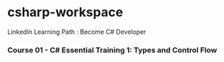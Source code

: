 # csharp-workspace
LinkedIn Learning Path : Become C# Developer

### Course 01 - C# Essential Training 1: Types and Control Flow 

